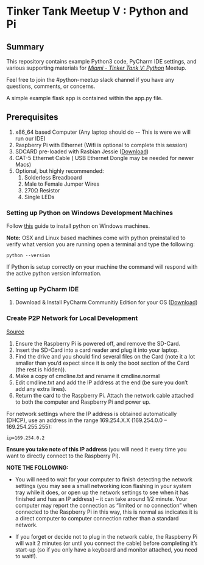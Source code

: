Tinker Tank Meetup V : Python and Pi
==================
## Summary

This repository contains example Python3 code, PyCharm IDE settings, and various supporting materials for  [_Miami - Tinker Tank V: Python_](http://www.meetup.com/Tinker-Tank/events/229876239/) Meetup.

Feel free to join the #python-meetup slack channel if you have any questions, comments, or concerns.

A simple example flask app is contained within the app.py file.


Prerequisites
------------------
1. x86_64 based Computer (Any laptop should do -- This is were we will run our IDE)
2. Raspberry Pi with Ethernet (Wifi is optional to complete this session)
3. SDCARD pre-loaded with Rasbian Jessie ([Download](https://www.raspberrypi.org/downloads/raspbian/))
4. CAT-5 Ethernet Cable ( USB Ethernet Dongle may be needed for newer Macs)
5. Optional, but highly recommended:
    1. Solderless Breadboard
    2. Male to Female Jumper Wires
    3. 270Ω Resistor
    4. Single LEDs

### Setting up Python on Windows Development Machines
Follow [this](http://docs.python-guide.org/en/latest/starting/install/win/) guide to install python on Windows machines.

**Note:** OSX and Linux based machines come with python preinstalled to verify what version you are running open a terminal and type the following:

    python --version

If Python is setup correctly on your machine the command will respond with the active python version information.


### Setting up PyCharm IDE

1. Download & Install PyCharm Communitiy Edition for your OS ([Download](https://www.jetbrains.com/pycharm/download/))


### Create P2P Network for Local Development
[Source](https://pihw.wordpress.com/guides/direct-network-connection/)

1. Ensure the Raspberry Pi is powered off, and remove the SD-Card.
2. Insert the SD-Card into a card reader and plug it into your laptop.
3. Find the drive and you should find several files on the Card (note it a lot smaller than you’d expect since it is only the boot section of the Card (the rest is hidden)).
4. Make a copy of cmdline.txt and rename it cmdline.normal
5. Edit cmdline.txt and add the IP address at the end (be sure you don’t add any extra lines).
6. Return the card to the Raspberry Pi.   Attach the network cable attached to both the computer and Raspberry Pi and power up.

For network settings where the IP address is obtained automatically (DHCP), use an address in the range 169.254.X.X (169.254.0.0 – 169.254.255.255):

    ip=169.254.0.2

**Ensure you take note of this IP address** (you will need it every time you want to directly connect to the Raspberry Pi).

**NOTE THE FOLLOWING:**

+ You will need to wait for your computer to finish detecting the network settings (you may see a small networking icon flashing in your system tray while it does, or open up the network settings to see when it has finished and has an IP address) – it can take around 1/2 minute.  Your computer may report the connection as  “limited or no connection” when connected to the Raspberry Pi in this way, this is normal as indicates it is a direct computer to computer connection rather than a standard network.

+ If you forget or decide not to plug in the network cable, the Raspberry Pi will wait 2 minutes (or until you connect the cable) before completing it’s start-up (so if you only have a keyboard and monitor attached, you need to wait!).
